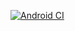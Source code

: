 [![Android CI](https://github.com/evonicgu/presentio/actions/workflows/android.yml/badge.svg)](https://github.com/evonicgu/presentio/actions/workflows/android.yml)